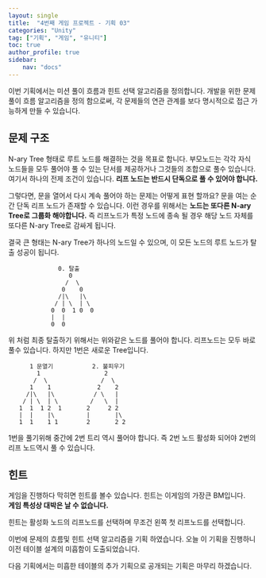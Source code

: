 ```yaml
---
layout: single
title:  "4번째 게임 프로젝트 - 기획 03"
categories: "Unity"
tag: ["기획", "게임", "유니티"]
toc: true
author_profile: true
sidebar:
    nav: "docs"
---
```


이번 기획에서는 미션 풀이 흐름과 힌트 선택 알고리즘을 정의합니다. 개발을 위한 문제 풀이 흐름 알고리즘을 정의 함으로써, 각 문제들의 연관 관계를 보다 명시적으로 접근 가능하게 만들 수 있습니다.

## 문제 구조
N-ary Tree 형태로 루트 노드를 해결하는 것을 목표로 합니다. 부모노드는 각각 자식 노드들을 모두 풀어야 풀 수 있는 단서를 제공하거나 그것들의 조합으로 풀수 있습니다. 여기서 하나의 전제 조건이 있습니다. **리프 노드는 반드시 단독으로 풀 수 있어야 합니다.** 

그렇다면, 문을 열어서 다시 계속 풀어야 하는 문제는 어떻게 표현 할까요? 문을 여는 순간 단독 리프 노드가 존재할 수 있습니다. 이런 경우를 위해서는 **노드는 또다른 N-ary Tree로 그룹화 해야합니다.** 즉 리프노드가 특정 노드에 종속 될 경우 해당 노드 자체를 또다른 N-ary Tree로 감싸게 됩니다.

결국 큰 형태는 N-ary Tree가 하나의 노드일 수 있으며, 이 모든 노드의 루트 노드가 탈출 성공이 됩니다.

```
              0. 탈출
                 0      
                /  \    
               0    0   
              /|\   |\  
             / | \  | \ 
            0  0  1 0  0
            |  |      
            0  0    
```
위 처럼 최종 탈출하기 위해서는 위와같은 노드를 풀어야 합니다. 리프노드는 모두 바로 풀수 있습니다. 하지만 1번은 새로운 Tree입니다.
```
      1 문열기           2. 불피우기
        1                  2
       /  \               /  \  
      1    1             2    2   
     /|\   |\           / \   |    
    / | \  | \         /   \  |      
   1  1  1 2  1       2     2 2        
   |  |    |\         |       |\    
   1  1    1 1        2       2 2

```
1번을 풀기위해 중간에 2번 트리 역시 풀어야 합니다. 즉 2번 노드 활성화 되어야 2번의 리프 노드역시 풀 수 있습니다.

## 힌트 
게임을 진행하다 막히면 힌트를 볼수 있습니다. 힌트는 이게임의 가장큰 BM입니다.  
**게임 특성상 대박은 날 수 없습니다.**

힌트는 활성화 노드의 리프노드를 선택하며 무조건 왼쪽 첫 리프노드를 선택합니다.

이번에 문제의 흐름및 힌트 선택 알고리즘을 기획 하였습니다. 오늘 이 기획을 진행하니 이전 테이블 설계의 미흡함이 도출되었습니다. 

다음 기획에서는 미흡한 테이블의 추가 기획으로 공개되는 기획은 마무리 하겠습니다. 